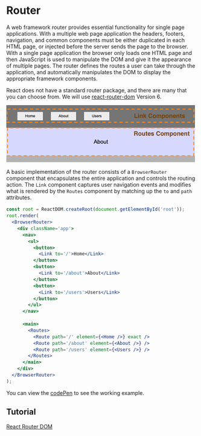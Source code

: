 # Router

A web framework router provides essential functionality for single page applications. With a multiple web page application the headers, footers, navigation, and common components must be either duplicated in each HTML page, or injected before the server sends the page to the browser. With a single page application the browser only loads one HTML page and then JavaScript is used to manipulate the DOM and give it the appearance of multiple pages. The router defines the routes a user can take through the application, and automatically manipulates the DOM to display the appropriate framework components.

React does not have a standard router package, and there are many that you can choose from. We will use [react-router-dom](https://reactrouter.com/) Version 6.

<img src="reactRouter.png" width="500">

A basic implementation of the router consists of a `BrowserRouter` component that encapsulates the entire application and controls the routing action. The `Link` component captures user navigation events and modifies what is rendered by the `Routes` component by matching up the `to` and `path` attributes.

```jsx
const root = ReactDOM.createRoot(document.getElementById('root'));
root.render(
  <BrowserRouter>
    <div className='app'>
      <nav>
        <ul>
          <button>
            <Link to='/'>Home</Link>
          </button>
          <button>
            <Link to='/about'>About</Link>
          </button>
          <button>
            <Link to='/users'>Users</Link>
          </button>
        </ul>
      </nav>

      <main>
        <Routes>
          <Route path='/' element={<Home />} exact />
          <Route path='/about' element={<About />} />
          <Route path='/users' element={<Users />} />
        </Routes>
      </main>
    </div>
  </BrowserRouter>
);
```

You can view the [codePen](https://codepen.io/leesjensen/pen/KKeZzBM) to see the working example.

## Tutorial

[React Router DOM](https://blog.webdevsimplified.com/2022-07/react-router/)
